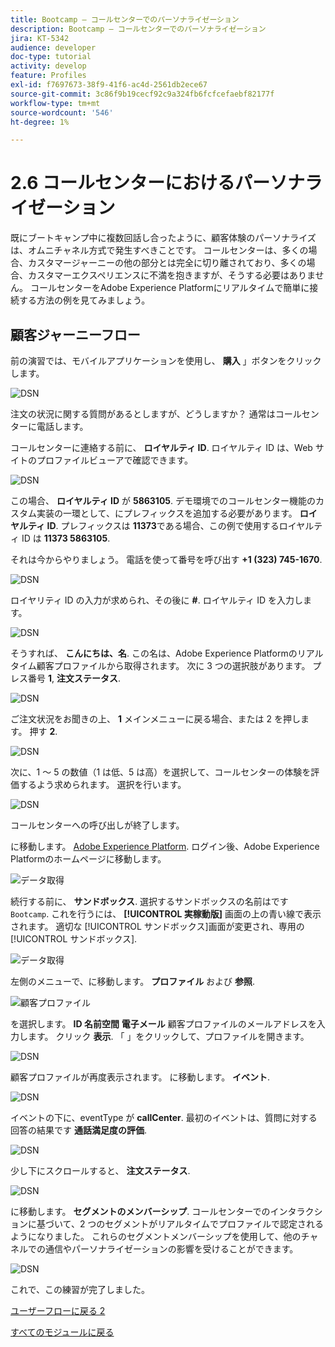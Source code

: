 ```yaml
---
title: Bootcamp — コールセンターでのパーソナライゼーション
description: Bootcamp — コールセンターでのパーソナライゼーション
jira: KT-5342
audience: developer
doc-type: tutorial
activity: develop
feature: Profiles
exl-id: f7697673-38f9-41f6-ac4d-2561db2ece67
source-git-commit: 3c86f9b19cecf92c9a324fb6fcfcefaebf82177f
workflow-type: tm+mt
source-wordcount: '546'
ht-degree: 1%

---
```


# 2.6 コールセンターにおけるパーソナライゼーション

既にブートキャンプ中に複数回話し合ったように、顧客体験のパーソナライズは、オムニチャネル方式で発生すべきことです。 コールセンターは、多くの場合、カスタマージャーニーの他の部分とは完全に切り離されており、多くの場合、カスタマーエクスペリエンスに不満を抱きますが、そうする必要はありません。 コールセンターをAdobe Experience Platformにリアルタイムで簡単に接続する方法の例を見てみましょう。

## 顧客ジャーニーフロー

前の演習では、モバイルアプリケーションを使用し、 **購入** 」ボタンをクリックします。

![DSN](./images/app20.png)

注文の状況に関する質問があるとしますが、どうしますか？ 通常はコールセンターに電話します。

コールセンターに連絡する前に、 **ロイヤルティ ID**. ロイヤルティ ID は、Web サイトのプロファイルビューアで確認できます。

![DSN](./images/cc1.png)

この場合、 **ロイヤルティ ID** が **5863105**. デモ環境でのコールセンター機能のカスタム実装の一環として、にプレフィックスを追加する必要があります。 **ロイヤルティ ID**. プレフィックスは **11373**&#x200B;である場合、この例で使用するロイヤルティ ID は **11373 5863105**.

それは今からやりましょう。 電話を使って番号を呼び出す **+1 (323) 745-1670**.

![DSN](./images/cc2.png)

ロイヤリティ ID の入力が求められ、その後に **#**. ロイヤルティ ID を入力します。

![DSN](./images/cc3.png)

そうすれば、 **こんにちは、名**. この名は、Adobe Experience Platformのリアルタイム顧客プロファイルから取得されます。 次に 3 つの選択肢があります。 プレス番号 **1**, **注文ステータス**.

![DSN](./images/cc4.png)

ご注文状況をお聞きの上、 **1** メインメニューに戻る場合、または 2 を押します。 押す **2**.

![DSN](./images/cc5.png)

次に、1 ～ 5 の数値（1 は低、5 は高）を選択して、コールセンターの体験を評価するよう求められます。 選択を行います。

![DSN](./images/cc6.png)

コールセンターへの呼び出しが終了します。

に移動します。 [Adobe Experience Platform](https://experience.adobe.com/platform). ログイン後、Adobe Experience Platformのホームページに移動します。

![データ取得](./images/home.png)

続行する前に、 **サンドボックス**. 選択するサンドボックスの名前はです ``Bootcamp``. これを行うには、 **[!UICONTROL 実稼動版]** 画面の上の青い線で表示されます。 適切な [!UICONTROL サンドボックス]画面が変更され、専用の [!UICONTROL サンドボックス].

![データ取得](./images/sb1.png)

左側のメニューで、に移動します。 **プロファイル** および **参照**.

![顧客プロファイル](./images/homemenu.png)

を選択します。 **ID 名前空間** **電子メール** 顧客プロファイルのメールアドレスを入力します。 クリック **表示**. 「 」をクリックして、プロファイルを開きます。

![DSN](./images/cc7.png)

顧客プロファイルが再度表示されます。 に移動します。 **イベント**.

![DSN](./images/cc8.png)

イベントの下に、eventType が **callCenter**. 最初のイベントは、質問に対する回答の結果です **通話満足度の評価**.

![DSN](./images/cc9.png)

少し下にスクロールすると、 **注文ステータス**.

![DSN](./images/cc10.png)

に移動します。 **セグメントのメンバーシップ**. コールセンターでのインタラクションに基づいて、2 つのセグメントがリアルタイムでプロファイルで認定されるようになりました。 これらのセグメントメンバーシップを使用して、他のチャネルでの通信やパーソナライゼーションの影響を受けることができます。

![DSN](./images/cc11.png)

これで、この練習が完了しました。

[ユーザーフローに戻る 2](./uc2.md)

[すべてのモジュールに戻る](../../overview.md)
